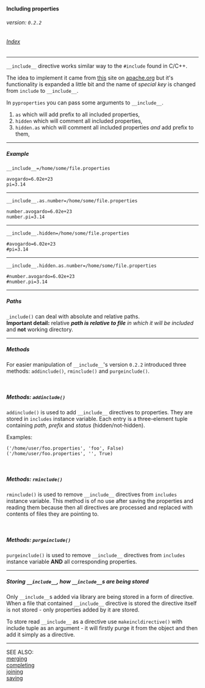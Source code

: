 #### Including properties
###### _version: ```0.2.2```_

###### [Index](index.mdown)
----

```__include__``` directive works similar way to the ```#include``` found in C/C++. 

The idea to implement it came from [this](http://commons.apache.org/configuration/howto_properties.html) site on [apache.org](http://apache.org) but 
it's functionality is expanded a little bit and the name of _special key_ is changed from ```include``` to ```__include__```.


In ```pyproperties``` you can pass some arguments to ```__include__```.  


1.  ```as``` which will add prefix to all included properties,
2.  ```hidden``` which will comment all included properties,
3.  ```hidden.as``` which will comment all included properties _and_ add prefix to them,


----


##### Example

    __include__=/home/some/file.properties
    
    avogardo=6.02e+23
    pi=3.14


----


    __include__.as.number=/home/some/file.properties
    
    number.avogardo=6.02e+23
    number.pi=3.14


----


    __include__.hidden=/home/some/file.properties
    
    #avogardo=6.02e+23
    #pi=3.14


----


    __include__.hidden.as.number=/home/some/file.properties
    
    #number.avogardo=6.02e+23
    #number.pi=3.14


----


##### Paths

```_include()``` can deal with absolute and relative paths.  
__Important detail:__ relative ___path is relative to file___ _in which it will be included_ and __not__ working directory.


----

##### Methods

For easier manipulation of ```__include__```'s version ```0.2.2``` introduced three methods: 
```addinclude()```, ```rminclude()``` and ```purgeinclude()```.  


&nbsp;

##### _Methods: ```addinclude()```_

```addinclude()``` is used to add ```__include__``` directives to properties. They are stored in ```includes``` instance variable. 
Each entry is a three-element tuple containing _path_, _prefix_ and _status_ (hidden/not-hidden).  

Examples:

    ('/home/user/foo.properties', 'foo', False)
    ('/home/user/foo.properties', '', True)


&nbsp;

##### _Methods: ```rminclude()```_

```rminclude()``` is used to remove ```__include__``` directives from ```includes``` instance variable. 
This method is of no use after saving the properties and reading them because then all directives are processed and 
replaced with contents of files they are pointing to.



&nbsp;

##### _Methods: ```purgeinclude()```_

```purgeinclude()``` is used to remove ```__include__``` directives from ```includes``` instance variable **AND** 
all corresponding properties.  


----

##### Storing ```__include__```, how ```__include__```s are being stored

Only ```__include__```s added via library are being stored in a form of directive.  
When a file that contained ```__include__``` directive is stored the directive itself is not stored - only properties added by it are stored.  

To store read ```__include__``` as a directive use ```makeincldirective()``` with include tuple as an argument - it will firstly purge it from the object and 
then add it simply as a directive.

----

SEE ALSO:  
[merging](merging.mdown)  
[completing](completing.mdown)  
[joining](joining.mdown)  
[saving](saving.mdown)